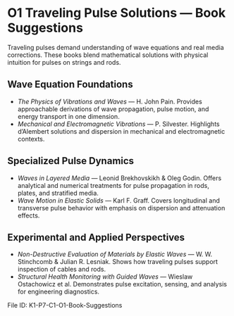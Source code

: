 # O1 Traveling Pulse Solutions — Book Suggestions

Traveling pulses demand understanding of wave equations and real media corrections. These books blend mathematical solutions with physical intuition for pulses on strings and rods.

## Wave Equation Foundations
- *The Physics of Vibrations and Waves* — H. John Pain. Provides approachable derivations of wave propagation, pulse motion, and energy transport in one dimension.
- *Mechanical and Electromagnetic Vibrations* — P. Silvester. Highlights d’Alembert solutions and dispersion in mechanical and electromagnetic contexts.

## Specialized Pulse Dynamics
- *Waves in Layered Media* — Leonid Brekhovskikh & Oleg Godin. Offers analytical and numerical treatments for pulse propagation in rods, plates, and stratified media.
- *Wave Motion in Elastic Solids* — Karl F. Graff. Covers longitudinal and transverse pulse behavior with emphasis on dispersion and attenuation effects.

## Experimental and Applied Perspectives
- *Non-Destructive Evaluation of Materials by Elastic Waves* — W. W. Stinchcomb & Julian R. Lesniak. Shows how traveling pulses support inspection of cables and rods.
- *Structural Health Monitoring with Guided Waves* — Wieslaw Ostachowicz et al. Demonstrates pulse excitation, sensing, and analysis for engineering diagnostics.

File ID: K1-P7-C1-O1-Book-Suggestions
